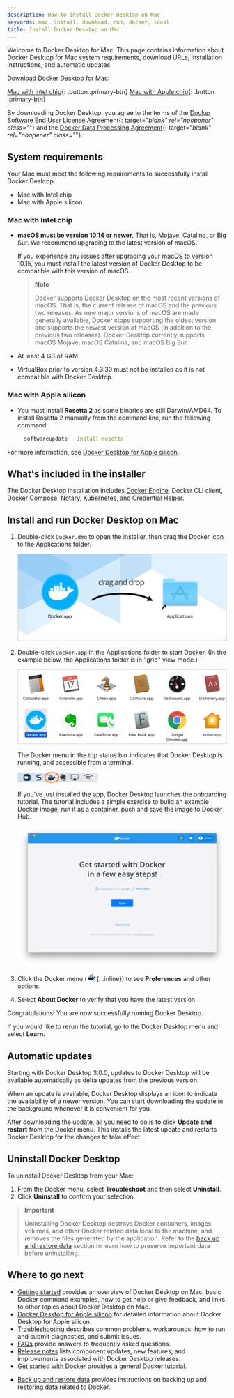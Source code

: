 ```yaml
---
description: How to install Docker Desktop on Mac
keywords: mac, install, download, run, docker, local
title: Install Docker Desktop on Mac
---
```


Welcome to Docker Desktop for Mac. This page contains information about Docker Desktop for Mac system requirements, download URLs, installation instructions, and automatic updates.

Download Docker Desktop for Mac:

[Mac with Intel chip](https://desktop.docker.com/mac/stable/amd64/Docker.dmg?utm_source=docker&utm_medium=webreferral&utm_campaign=docs-driven-download-mac-amd64){: .button .primary-btn}
[Mac with Apple chip](https://desktop.docker.com/mac/stable/arm64/Docker.dmg?utm_source=docker&utm_medium=webreferral&utm_campaign=docs-driven-download-mac-arm64){: .button .primary-btn}

By downloading Docker Desktop, you agree to the terms of the [Docker Software End User License Agreement](https://www.docker.com/legal/docker-software-end-user-license-agreement){: target="_blank" rel="noopener" class="_"} and the [Docker Data Processing Agreement](https://www.docker.com/legal/data-processing-agreement){: target="_blank" rel="noopener" class="_"}.

## System requirements

Your Mac must meet the following requirements to successfully install Docker Desktop.

<ul class="nav nav-tabs">
<li class="active"><a data-toggle="tab" data-target="#mac-intel">Mac with Intel chip</a></li>
<li><a data-toggle="tab" data-target="#mac-apple-silicon">Mac with Apple silicon</a></li>
</ul>
<div class="tab-content">
<div id="mac-intel" class="tab-pane fade in active" markdown="1">

### Mac with Intel chip

- **macOS must be version 10.14 or newer**. That is, Mojave, Catalina, or Big Sur. We recommend upgrading to the latest version of macOS.

  If you experience any issues after upgrading your macOS to version 10.15, you must install the latest version of Docker Desktop to be compatible with this version of macOS.

  > **Note**
  >
  > Docker supports Docker Desktop on the most recent versions of macOS. That is, the current release of macOS and the previous two releases. As new major versions of macOS are made generally available, Docker stops supporting the oldest version and supports the newest version of macOS (in addition to the previous two releases). Docker Desktop currently supports macOS Mojave, macOS Catalina, and macOS Big Sur.

- At least 4 GB of RAM.

- VirtualBox prior to version 4.3.30 must not be installed as it is not compatible with Docker Desktop.

</div>
<div id="mac-apple-silicon" class="tab-pane fade" markdown="1">

### Mac with Apple silicon

- You must install **Rosetta 2** as some binaries are still Darwin/AMD64. To install Rosetta 2 manually from the command line, run the following command:

  ```bash
    softwareupdate --install-rosetta
  ```

 For more information, see [Docker Desktop for Apple silicon](apple-silicon.md).

</div>
</div>

## What's included in the installer

The Docker Desktop installation includes
  [Docker Engine](../engine/index.md), Docker CLI client,
  [Docker Compose](../compose/index.md), [Notary](../notary/getting_started.md), [Kubernetes](https://github.com/kubernetes/kubernetes/), and [Credential Helper](https://github.com/docker/docker-credential-helpers/).

## Install and run Docker Desktop on Mac

1. Double-click `Docker.dmg` to open the installer, then drag the Docker icon to
    the Applications folder.

      ![Install Docker app](images/docker-app-drag.png)

2. Double-click `Docker.app` in the Applications folder to start Docker. (In the example below, the Applications folder is in "grid" view mode.)

    ![Docker app in Hockeyapp](images/docker-app-in-apps.png)

    The Docker menu in the top status bar indicates that Docker Desktop is running, and accessible from a terminal.

      ![Whale in menu bar](images/whale-in-menu-bar.png)

    If you've just installed the app, Docker Desktop launches the onboarding tutorial. The tutorial includes a simple exercise to build an example Docker image, run it as a container, push and save the image to Docker Hub.

    ![Docker Quick Start tutorial](images/docker-tutorial-mac.png)

3. Click the Docker menu (![whale menu](images/whale-x.png){: .inline}) to see
**Preferences** and other options.

4. Select **About Docker** to verify that you have the latest version.

Congratulations! You are now successfully running Docker Desktop.

If you would like to rerun the tutorial, go to the Docker Desktop menu 
and select **Learn**.

## Automatic updates

Starting with Docker Desktop 3.0.0, updates to Docker Desktop will be available automatically as delta updates from the previous version.

When an update is available, Docker Desktop displays an icon to indicate the availability of a newer version. You can start downloading the update in the background whenever it is convenient for you.

After downloading the update, all you need to do is to click **Update and restart** from the Docker menu. This installs the latest update and restarts Docker Desktop for the changes to take effect.

## Uninstall Docker Desktop

To uninstall Docker Desktop from your Mac:

1. From the Docker menu, select **Troubleshoot** and then select **Uninstall**.
2. Click **Uninstall** to confirm your selection.

> **Important**
> 
> Uninstalling Docker Desktop destroys Docker containers, images, volumes, and
> other Docker related data local to the machine, and removes the files generated
> by the application. Refer to the [back up and restore data](../desktop/backup-and-restore.md)
> section to learn how to preserve important data before uninstalling.

## Where to go next

- [Getting started](index.md) provides an overview of Docker Desktop on Mac, basic Docker command examples, how to get help or give feedback, and links to other topics about Docker Desktop on Mac.
- [Docker Desktop for Apple silicon](apple-silicon.md) for detailed information about Docker Desktop for Apple silicon.
- [Troubleshooting](troubleshoot.md) describes common problems, workarounds, how
  to run and submit diagnostics, and submit issues.
- [FAQs](../desktop/faqs.md) provide answers to frequently asked questions.
- [Release notes](release-notes.md) lists component updates, new features, and improvements associated with Docker Desktop releases.
- [Get started with Docker](../get-started/index.md) provides a general Docker tutorial.
* [Back up and restore data](../desktop/backup-and-restore.md) provides instructions
  on backing up and restoring data related to Docker.
